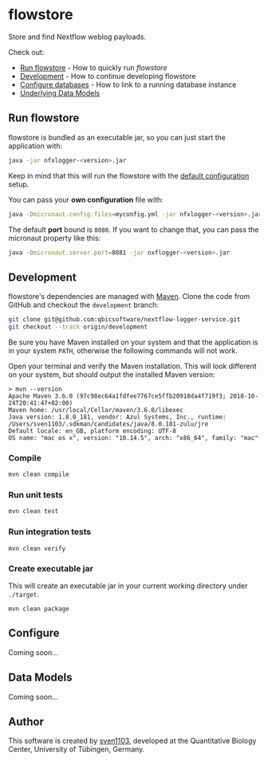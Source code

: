 # flowstore

Store and find Nextflow weblog payloads.

Check out:

* [Run flowstore](#run-flowstore) - How to quickly run _flowstore_
* [Development](#development) - How to continue developing flowstore
* [Configure databases](#configure-databases) - How to link to a running database instance
* [Underlying Data Models](#underlying-data-models)

## Run flowstore

flowstore is bundled as an executable jar, so you can just start the application with:

```bash
java -jar nfxlogger-<version>.jar
```

Keep in mind that this will run the flowstore with the [default configuration](https://raw.githubusercontent.com/qbicsoftware/nextflow-logger-service/master/src/main/resources/application.yml) setup.

You can pass your **own configuration** file with:

```bash
java -Dmicronaut.config.files=myconfig.yml -jar nfxlogger-<version>.jar
```

The default **port** bound is `8080`. If you want to change that, you can pass the micronaut property like this:

```bash
java -Dmicronaut.server.port=8081 -jar nxflogger-<version>.jar
```

## Development

flowstore's dependencies are managed with [Maven](https://maven.apache.org/). Clone the code from GitHub and checkout the `development` branch:

```bash
git clone git@github.com:qbicsoftware/nextflow-logger-service.git
git checkout --track origin/development
```

Be sure you have Maven installed on your system and that the application is in your system `PATH`, otherwise the following commands will not work.

Open your terminal and verify the Maven installation. This will look different on your system, but should output the installed Maven version:

```
> mvn --version
Apache Maven 3.6.0 (97c98ec64a1fdfee7767ce5ffb20918da4f719f3; 2018-10-24T20:41:47+02:00)
Maven home: /usr/local/Cellar/maven/3.6.0/libexec
Java version: 1.8.0_181, vendor: Azul Systems, Inc., runtime: /Users/sven1103/.sdkman/candidates/java/8.0.181-zulu/jre
Default locale: en_GB, platform encoding: UTF-8
OS name: "mac os x", version: "10.14.5", arch: "x86_64", family: "mac"
```

### Compile

```bash
mvn clean compile
```

### Run unit tests

```bash
mvn clean test
```

### Run integration tests

```
mvn clean verify
```

### Create executable jar

This will create an executable jar in your current working directory under `./target`.

```
mvn clean package
```

## Configure

Coming soon...

## Data Models

Coming soon...

## Author

This software is created by [sven1103](https://github.com/sven1103), developed at the Quantitative Biology Center, University of Tübingen, Germany.



